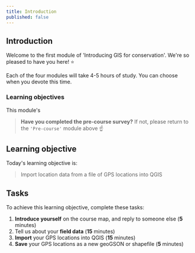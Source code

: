 ```yaml
---
title: Introduction
published: false
---
```


## Introduction
Welcome to the first module of 'Introducing GIS for conservation'.  We're so pleased to have you here!  :star: 

Each of the four modules will take 4-5 hours of study.  You can choose when you devote this time. 

### Learning objectives
This module's


> **Have you completed the pre-course survey?**  If not, please return to the `'Pre-course'` module above :point_up:

## Learning objective
Today's learning objective is:

> Import location data from a file of GPS locations into QGIS

## Tasks
To achieve this learning objective, complete these tasks:
1. **Introduce yourself** on the course map, and reply to someone else (**5** minutes)
2. Tell us about your **field data** (**15** minutes)
3. **Import** your GPS locations into QGIS (**15** minutes)
4. **Save** your GPS locations as a new geoGSON or shapefile (**5** minutes)
